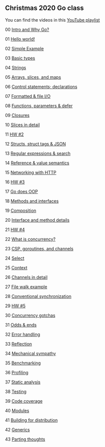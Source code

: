 ## Christmas 2020 Go class

You can find the videos in this [YouTube playlist](https://www.youtube.com/playlist?list=PLoILbKo9rG3skRCj37Kn5Zj803hhiuRK6)

00 [Intro and Why Go?](go-00-intro-slides.pdf)

01 [Hello world!](go-01-hello-slides.pdf)

02 [Simple Example](go-02-example1-slides.pdf)

03 [Basic types](go-03-basics-slides.pdf)

04 [Strings](go-04-strings-slides.pdf)

05 [Arrays, slices, and maps](go-05-complex-slides.pdf)

06 [Control statements; declarations](go-06-controls-slides.pdf)

07 [Formatted & file I/O](go-07-io-slides.pdf)

08 [Functions, parameters & defer](go-08-funcs-slides.pdf)

09 [Closures](go-09-closures-slides.pdf)

10 [Slices in detail](go-10-slices-slides.pdf)

11 [HW #2](go-11-hw2-slides.pdf)

12 [Structs, struct tags & JSON](go-12-structs-slides.pdf)

13 [Regular expressions & search](go-13-regex-slides.pdf)

14 [Reference & value semantics](go-14-semantics-slides.pdf)

15 [Networking with HTTP](go-15-http-slides.pdf)

16 [HW #3](go-16-hw3-slides.pdf)

17 [Go does OOP](go-17-oop-slides.pdf)

18 [Methods and interfaces](go-18-methods-slides.pdf)

19 [Composition](go-19-objects-slides.pdf)

20 [Interface and method details](go-20-details-slides.pdf)

21 [HW #4](go-21-hw4-slides.pdf)

22 [What is concurrency?](go-22-concurrency-slides.pdf)

23 [CSP, goroutines, and channels](go-23-csp-slides.pdf)

24 [Select](go-24-select-slides.pdf)

25 [Context](go-25-context-slides.pdf)

26 [Channels in detail](go-26-channels-slides.pdf)

27 [File walk example](go-27-walk-slides.pdf)

28 [Conventional synchronization](go-28-mutex-slides.pdf)

29 [HW #5](go-29-hw5-slides.pdf)

30 [Concurrency gotchas](go-30-gotchas-slides.pdf)

31 [Odds & ends](go-31-misc-slides.pdf)

32 [Error handling](go-32-errors-slides.pdf)

33 [Reflection](go-33-reflect-slides.pdf)

34 [Mechanical sympathy](go-34-sympathy-slides.pdf)

35 [Benchmarking](go-35-bench-slides.pdf)

36 [Profiling](go-36-profile-slides.pdf)

37 [Static analysis](go-37-static-slides.pdf)

38 [Testing](go-38-testing-slides.pdf)

39 [Code coverage](go-39-coverage-slides.pdf)

40 [Modules](go-40-modules-slides.pdf)

41 [Building for distribution](go-41-build-slides.pdf)

42 [Generics](go-42-generics-slides.pdf)

43 [Parting thoughts](go-43-thoughts-slides.pdf)
